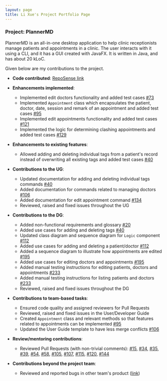 ```yaml
---
layout: page
title: Li Xue's Project Portfolio Page
---
```


### Project: PlannerMD

PlannerMD is an all-in-one desktop application to help clinic receptionists manage patients and appointments in a clinic. The user interacts with it using a CLI, and it has a GUI created with JavaFX. It is written in Java, and has about 20 kLoC.

Given below are my contributions to the project.

* **Code contributed**: [RepoSense link](https://nus-cs2103-ay2122s1.github.io/tp-dashboard/?search=pualixue&sort=groupTitle&sortWithin=title&since=2021-09-17&timeframe=commit&mergegroup=&groupSelect=groupByRepos&breakdown=false&tabOpen=true&tabType=authorship&tabAuthor=pualixue&tabRepo=AY2122S1-CS2103T-T11-3%2Ftp%5Bmaster%5D&authorshipIsMergeGroup=false&authorshipFileTypes=docs~functional-code~test-code&authorshipIsBinaryFileTypeChecked=false)

* **Enhancements implemented**:
  * Implemented edit doctors functionality and added test cases [#73](https://github.com/AY2122S1-CS2103T-T11-3/tp/pull/73)
  * Implemented `Appointment` class which encapsulates the patient, doctor, date, session and remark of an appointment and added test cases [#95](https://github.com/AY2122S1-CS2103T-T11-3/tp/pull/95)
  * Implemented edit appointments functionality and added test cases [#121](https://github.com/AY2122S1-CS2103T-T11-3/tp/pull/121)
  * Implemented the logic for determining clashing appointments and added test cases [#129](https://github.com/AY2122S1-CS2103T-T11-3/tp/pull/129)

* **Enhancements to existing features**:
  * Allowed adding and deleting individual tags from a patient's record instead of overwriting all existing tags and added test cases [#40](https://github.com/AY2122S1-CS2103T-T11-3/tp/pull/40)

* **Contributions to the UG**:
  * Updated documentation for adding and deleting individual tags commands [\#40](https://github.com/AY2122S1-CS2103T-T11-3/tp/pull/40)
  * Added documentation for commands related to managing doctors [#106](https://github.com/AY2122S1-CS2103T-T11-3/tp/pull/106)
  * Added documentation for edit appointment command [#134](https://github.com/AY2122S1-CS2103T-T11-3/tp/pull/134)
  * Reviewed, raised and fixed issues throughout the UG

* **Contributions to the DG**:
  * Added non-functional requirements and glossary [#20](https://github.com/AY2122S1-CS2103T-T11-3/tp/pull/20)
  * Added use cases for adding and deleting tags [#40](https://github.com/AY2122S1-CS2103T-T11-3/tp/pull/40)
  * Updated class diagram and sequence diagram for `Logic` component [#112](https://github.com/AY2122S1-CS2103T-T11-3/tp/pull/112)
  * Added use cases for adding and deleting a patient/doctor [#112](https://github.com/AY2122S1-CS2103T-T11-3/tp/pull/112)
  * Added a sequence diagram to illustrate how appointments are edited [#195](https://github.com/AY2122S1-CS2103T-T11-3/tp/pull/195)
  * Added use cases for editing doctors and appointments [#195](https://github.com/AY2122S1-CS2103T-T11-3/tp/pull/195)
  * Added manual testing instructions for editing patients, doctors and appointments [#233](https://github.com/AY2122S1-CS2103T-T11-3/tp/pull/233)
  * Added manual testing instructions for listing patients and doctors [#233](https://github.com/AY2122S1-CS2103T-T11-3/tp/pull/233)
  * Reviewed, raised and fixed issues throughout the DG

* **Contributions to team-based tasks**:
  * Ensured code quality and assigned reviewers for Pull Requests
  * Reviewed, raised and fixed issues in the User/Developer Guide
  * Created `Appointment` class and relevant methods so that features related to appointments can be implemented [#95](https://github.com/AY2122S1-CS2103T-T11-3/tp/pull/95)
  * Updated the User Guide template to have less merge conflicts [#106](https://github.com/AY2122S1-CS2103T-T11-3/tp/pull/106)

* **Review/mentoring contributions**:
  * Reviewed Pull Requests (with non-trivial comments): 
  [#15](https://github.com/AY2122S1-CS2103T-T11-3/tp/pull/15),
  [#34](https://github.com/AY2122S1-CS2103T-T11-3/tp/pull/34),
  [#35](https://github.com/AY2122S1-CS2103T-T11-3/tp/pull/35),
  [#39](https://github.com/AY2122S1-CS2103T-T11-3/tp/pull/39),
  [#54](https://github.com/AY2122S1-CS2103T-T11-3/tp/pull/54),
  [#58](https://github.com/AY2122S1-CS2103T-T11-3/tp/pull/58),
  [#105](https://github.com/AY2122S1-CS2103T-T11-3/tp/pull/105),
  [#107](https://github.com/AY2122S1-CS2103T-T11-3/tp/pull/107),
  [#115](https://github.com/AY2122S1-CS2103T-T11-3/tp/pull/115),
  [#120](https://github.com/AY2122S1-CS2103T-T11-3/tp/pull/120),
  [#144](https://github.com/AY2122S1-CS2103T-T11-3/tp/pull/144)

* **Contributions beyond the project team**:
    * Reviewed and reported bugs in other team's product ([link](https://github.com/pualixue/ped/issues))
